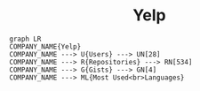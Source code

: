 <h1 align="center">Yelp</h1>

```mermaid
graph LR
COMPANY_NAME{Yelp}
COMPANY_NAME ---> U{Users} ---> UN[28]
COMPANY_NAME ---> R{Repositories} ---> RN[534]
COMPANY_NAME ---> G{Gists} ---> GN[4]
COMPANY_NAME ---> ML{Most Used<br>Languages}
```
